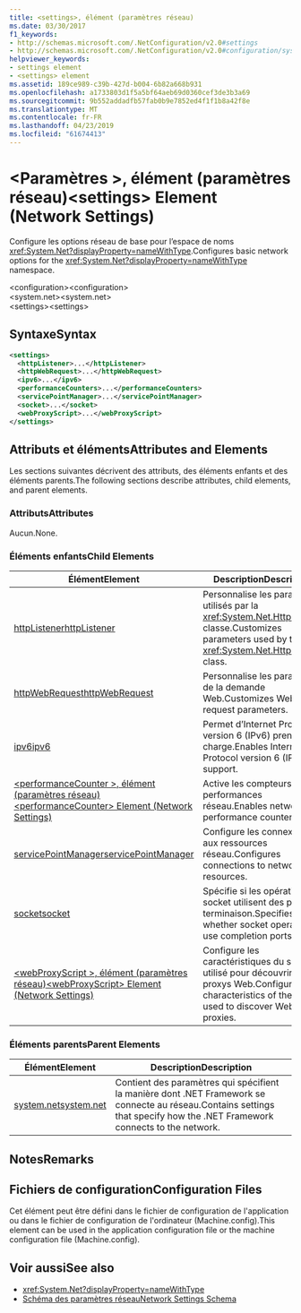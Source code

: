 ```yaml
---
title: <settings>, élément (paramètres réseau)
ms.date: 03/30/2017
f1_keywords:
- http://schemas.microsoft.com/.NetConfiguration/v2.0#settings
- http://schemas.microsoft.com/.NetConfiguration/v2.0#configuration/system.net/settings
helpviewer_keywords:
- settings element
- <settings> element
ms.assetid: 189ce989-c39b-427d-b004-6b82a668b931
ms.openlocfilehash: a1733803d1f5a5bf64aeb69d0360cef3de3b3a69
ms.sourcegitcommit: 9b552addadfb57fab0b9e7852ed4f1f1b8a42f8e
ms.translationtype: MT
ms.contentlocale: fr-FR
ms.lasthandoff: 04/23/2019
ms.locfileid: "61674413"
---
```

# <a name="settings-element-network-settings"></a><span data-ttu-id="95298-102">\<Paramètres >, élément (paramètres réseau)</span><span class="sxs-lookup"><span data-stu-id="95298-102">\<settings> Element (Network Settings)</span></span>
<span data-ttu-id="95298-103">Configure les options réseau de base pour l’espace de noms <xref:System.Net?displayProperty=nameWithType>.</span><span class="sxs-lookup"><span data-stu-id="95298-103">Configures basic network options for the <xref:System.Net?displayProperty=nameWithType> namespace.</span></span>  
  
 <span data-ttu-id="95298-104">\<configuration></span><span class="sxs-lookup"><span data-stu-id="95298-104">\<configuration></span></span>  
<span data-ttu-id="95298-105">\<system.net></span><span class="sxs-lookup"><span data-stu-id="95298-105">\<system.net></span></span>  
<span data-ttu-id="95298-106">\<settings></span><span class="sxs-lookup"><span data-stu-id="95298-106">\<settings></span></span>  
  
## <a name="syntax"></a><span data-ttu-id="95298-107">Syntaxe</span><span class="sxs-lookup"><span data-stu-id="95298-107">Syntax</span></span>  
  
```xml  
<settings>  
  <httpListener>...</httpListener>  
  <httpWebRequest>...</httpWebRequest>  
  <ipv6>...</ipv6>  
  <performanceCounters>...</performanceCounters>  
  <servicePointManager>...</servicePointManager>  
  <socket>...</socket>  
  <webProxyScript>...</webProxyScript>  
</settings>  
```  
  
## <a name="attributes-and-elements"></a><span data-ttu-id="95298-108">Attributs et éléments</span><span class="sxs-lookup"><span data-stu-id="95298-108">Attributes and Elements</span></span>  
 <span data-ttu-id="95298-109">Les sections suivantes décrivent des attributs, des éléments enfants et des éléments parents.</span><span class="sxs-lookup"><span data-stu-id="95298-109">The following sections describe attributes, child elements, and parent elements.</span></span>  
  
### <a name="attributes"></a><span data-ttu-id="95298-110">Attributs</span><span class="sxs-lookup"><span data-stu-id="95298-110">Attributes</span></span>  
 <span data-ttu-id="95298-111">Aucun.</span><span class="sxs-lookup"><span data-stu-id="95298-111">None.</span></span>  
  
### <a name="child-elements"></a><span data-ttu-id="95298-112">Éléments enfants</span><span class="sxs-lookup"><span data-stu-id="95298-112">Child Elements</span></span>  
  
|<span data-ttu-id="95298-113">Élément</span><span class="sxs-lookup"><span data-stu-id="95298-113">Element</span></span>|<span data-ttu-id="95298-114">Description</span><span class="sxs-lookup"><span data-stu-id="95298-114">Description</span></span>|  
|-------------|-----------------|  
|[<span data-ttu-id="95298-115">httpListener</span><span class="sxs-lookup"><span data-stu-id="95298-115">httpListener</span></span>](../../../../../docs/framework/configure-apps/file-schema/network/httplistener-element-network-settings.md)|<span data-ttu-id="95298-116">Personnalise les paramètres utilisés par la <xref:System.Net.HttpListener> classe.</span><span class="sxs-lookup"><span data-stu-id="95298-116">Customizes parameters used by the <xref:System.Net.HttpListener> class.</span></span>|  
|[<span data-ttu-id="95298-117">httpWebRequest</span><span class="sxs-lookup"><span data-stu-id="95298-117">httpWebRequest</span></span>](../../../../../docs/framework/configure-apps/file-schema/network/httpwebrequest-element-network-settings.md)|<span data-ttu-id="95298-118">Personnalise les paramètres de la demande Web.</span><span class="sxs-lookup"><span data-stu-id="95298-118">Customizes Web request parameters.</span></span>|  
|[<span data-ttu-id="95298-119">ipv6</span><span class="sxs-lookup"><span data-stu-id="95298-119">ipv6</span></span>](../../../../../docs/framework/configure-apps/file-schema/network/ipv6-element-network-settings.md)|<span data-ttu-id="95298-120">Permet d’Internet Protocol version 6 (IPv6) prennent en charge.</span><span class="sxs-lookup"><span data-stu-id="95298-120">Enables Internet Protocol version 6 (IPv6) support.</span></span>|  
|[<span data-ttu-id="95298-121">\<performanceCounter >, élément (paramètres réseau)</span><span class="sxs-lookup"><span data-stu-id="95298-121">\<performanceCounter> Element (Network Settings)</span></span>](../../../../../docs/framework/configure-apps/file-schema/network/performancecounter-element-network-settings.md)|<span data-ttu-id="95298-122">Active les compteurs de performances réseau.</span><span class="sxs-lookup"><span data-stu-id="95298-122">Enables network performance counters.</span></span>|  
|[<span data-ttu-id="95298-123">servicePointManager</span><span class="sxs-lookup"><span data-stu-id="95298-123">servicePointManager</span></span>](../../../../../docs/framework/configure-apps/file-schema/network/servicepointmanager-element-network-settings.md)|<span data-ttu-id="95298-124">Configure les connexions aux ressources réseau.</span><span class="sxs-lookup"><span data-stu-id="95298-124">Configures connections to network resources.</span></span>|  
|[<span data-ttu-id="95298-125">socket</span><span class="sxs-lookup"><span data-stu-id="95298-125">socket</span></span>](../../../../../docs/framework/configure-apps/file-schema/network/socket-element-network-settings.md)|<span data-ttu-id="95298-126">Spécifie si les opérations de socket utilisent des ports de terminaison.</span><span class="sxs-lookup"><span data-stu-id="95298-126">Specifies whether socket operations use completion ports.</span></span>|  
|[<span data-ttu-id="95298-127">\<webProxyScript >, élément (paramètres réseau)</span><span class="sxs-lookup"><span data-stu-id="95298-127">\<webProxyScript> Element (Network Settings)</span></span>](../../../../../docs/framework/configure-apps/file-schema/network/webproxyscript-element-network-settings.md)|<span data-ttu-id="95298-128">Configure les caractéristiques du script utilisé pour découvrir les proxys Web.</span><span class="sxs-lookup"><span data-stu-id="95298-128">Configures the characteristics of the script used to discover Web proxies.</span></span>|  
  
### <a name="parent-elements"></a><span data-ttu-id="95298-129">Éléments parents</span><span class="sxs-lookup"><span data-stu-id="95298-129">Parent Elements</span></span>  
  
|<span data-ttu-id="95298-130">Élément</span><span class="sxs-lookup"><span data-stu-id="95298-130">Element</span></span>|<span data-ttu-id="95298-131">Description</span><span class="sxs-lookup"><span data-stu-id="95298-131">Description</span></span>|  
|-------------|-----------------|  
|[<span data-ttu-id="95298-132">system.net</span><span class="sxs-lookup"><span data-stu-id="95298-132">system.net</span></span>](../../../../../docs/framework/configure-apps/file-schema/network/system-net-element-network-settings.md)|<span data-ttu-id="95298-133">Contient des paramètres qui spécifient la manière dont .NET Framework se connecte au réseau.</span><span class="sxs-lookup"><span data-stu-id="95298-133">Contains settings that specify how the .NET Framework connects to the network.</span></span>|  
  
## <a name="remarks"></a><span data-ttu-id="95298-134">Notes</span><span class="sxs-lookup"><span data-stu-id="95298-134">Remarks</span></span>  
  
## <a name="configuration-files"></a><span data-ttu-id="95298-135">Fichiers de configuration</span><span class="sxs-lookup"><span data-stu-id="95298-135">Configuration Files</span></span>  
 <span data-ttu-id="95298-136">Cet élément peut être défini dans le fichier de configuration de l'application ou dans le fichier de configuration de l'ordinateur (Machine.config).</span><span class="sxs-lookup"><span data-stu-id="95298-136">This element can be used in the application configuration file or the machine configuration file (Machine.config).</span></span>  
  
## <a name="see-also"></a><span data-ttu-id="95298-137">Voir aussi</span><span class="sxs-lookup"><span data-stu-id="95298-137">See also</span></span>

- <xref:System.Net?displayProperty=nameWithType>
- [<span data-ttu-id="95298-138">Schéma des paramètres réseau</span><span class="sxs-lookup"><span data-stu-id="95298-138">Network Settings Schema</span></span>](../../../../../docs/framework/configure-apps/file-schema/network/index.md)
